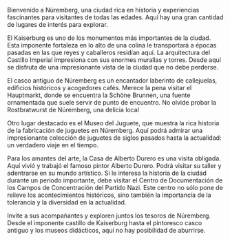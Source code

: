 Bienvenido a Núremberg, una ciudad rica en historia y experiencias fascinantes para visitantes de todas las edades. Aquí hay una gran cantidad de lugares de interés para explorar.

El Kaiserburg es uno de los monumentos más importantes de la ciudad. Esta imponente fortaleza en lo alto de una colina le transportará a épocas pasadas en las que reyes y caballeros residían aquí. La arquitectura del Castillo Imperial impresiona con sus enormes murallas y torres. Desde aquí se disfruta de una impresionante vista de la ciudad que no debe perderse.

El casco antiguo de Núremberg es un encantador laberinto de callejuelas, edificios históricos y acogedores cafés. Merece la pena visitar el Hauptmarkt, donde se encuentra la Schöne Brunnen, una fuente ornamentada que suele servir de punto de encuentro. No olvide probar la Rostbratwurst de Núremberg, una delicia local

Otro lugar destacado es el Museo del Juguete, que muestra la rica historia de la fabricación de juguetes en Núremberg. Aquí podrá admirar una impresionante colección de juguetes de siglos pasados hasta la actualidad: un verdadero viaje en el tiempo.

Para los amantes del arte, la Casa de Alberto Durero es una visita obligada. Aquí vivió y trabajó el famoso pintor Alberto Durero. Podrá visitar su taller y adentrarse en su mundo artístico. Si le interesa la historia de la ciudad durante un periodo importante, debe visitar el Centro de Documentación de los Campos de Concentración del Partido Nazi. Este centro no sólo pone de relieve los acontecimientos históricos, sino también la importancia de la tolerancia y la diversidad en la actualidad.

Invite a sus acompañantes y exploren juntos los tesoros de Núremberg. Desde el imponente castillo de Kaiserburg hasta el pintoresco casco antiguo y los museos didácticos, aquí no hay posibilidad de aburrirse.